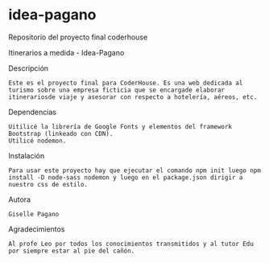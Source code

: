 # idea-pagano
Repositorio del proyecto final coderhouse

Itinerarios a medida - Idea-Pagano

Descripción

    Este es el proyecto final para CoderHouse. Es una web dedicada al turismo sobre una empresa ficticia que se encargade elaborar itinerariosde viaje y asesorar con respecto a hotelería, aéreos, etc.

Dependencias

    Uitilicé la librería de Google Fonts y elementos del framework Bootstrap (linkeado con CDN).
    Utilicé nodemon.

Instalación

    Para usar este proyecto hay que ejecutar el comando npm init luego npm install -D node-sass nodemon y luego en el package.json dirigir a nuestro css de estilo.


Autora 

    Giselle Pagano

Agradecimientos

    Al profe Leo por todos los conocimientos transmitidos y al tutor Edu por siempre estar al pie del cañón.

